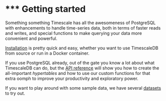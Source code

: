 # *** Getting started

Something something Timescale has all the awesomeness of PostgreSQL with enhancements to handle time-series data, both in terms of faster reads and writes, and special functions to make querying your data more convenient and powerful.

[Installation][] is pretty quick and easy, whether you want to use TimescaleDB from source or run in a Docker container.

If you use PostgreSQL already, out of the gate you know a lot about what TimescaleDB can do, but the [API reference][] will show you how to create the all-important _hypertables_ and how to use our custom functions for that extra oomph to improve your productivity and exploratory power.

If you want to play around with some sample data, we have several [datasets][sample_datasets] to try out.

[Installation]: /introduction
[API reference]: /timescaledb-api
[sample_datasets]: /getting-started/other-sample-datasets

